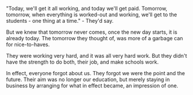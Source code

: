 "Today, we'll get it all working, and today we'll get paid. Tomorrow,
tomorrow, when everything is worked-out and working, we'll get to the
students - one thing at a time." - They'd say.

But we knew that tomorrow never comes, once the new day starts, it is
already today. The tomorrow they thought of, was more of a garbage can for
nice-to-haves.

They were working very hard, and it was all very hard work. But they didn't
have the strength to do both, their job, and make schools work.

In effect, everyone forgot about us. They forgot we were the point and the
future. Their aim was no longer our education, but merely staying in
business by arranging for what in effect became, an impression of one.